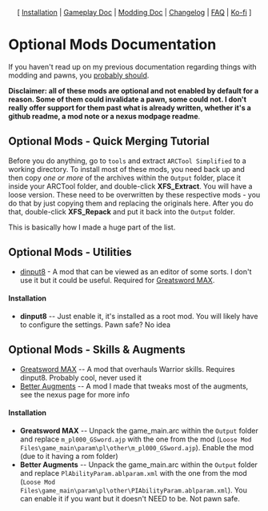 <p align="center">
  [ <a href="">Installation</a> |
  <a href="https://github.com/Oghma-Infinium/Ascalon/blob/main/Documentation/Gameplay%20Documentation.md">Gameplay Doc</a> |
  <a href="https://github.com/Oghma-Infinium/Ascalon/blob/main/Documentation/Modding%20Documentation.md">Modding Doc</a> |
  <a href="https://github.com/Oghma-Infinium/Ascalon/blob/main/CHANGELOG.md">Changelog</a> |
  <a href="https://github.com/Oghma-Infinium/Ascalon/blob/main/Documentation/FAQ.md">FAQ</a> |
  <a href="https://ko-fi.com/maelstrom_">Ko-fi</a> ]
</p>

# Optional Mods Documentation

If you haven't read up on my previous documentation regarding things with modding and pawns, you [probably should](https://github.com/Oghma-Infinium/Malignance/blob/main/Documentation/MODDING%20AND%20PAWNS.md).

**Disclaimer: all of these mods are optional and not enabled by default for a reason. Some of them could invalidate a pawn, some could not. I don't really offer support for them past what is already written, whether it's a github readme, a mod note or a nexus modpage readme**.

## Optional Mods - Quick Merging Tutorial

Before you do anything, go to `tools` and extract `ARCTool Simplified` to a working directory. To install most of these mods, you need back up and then copy *one or more* of the archives within the `Output` folder, place it inside your ARCTool folder, and double-click **XFS_Extract**. You will have a loose version. These need to be overwritten by these respective mods - you do that by just copying them and replacing the originals here. After you do that, double-click **XFS_Repack** and put it back into the `Output` folder.

This is basically how I made a huge part of the list. 

## Optional Mods - Utilities

- [dinput8](https://www.nexusmods.com/dragonsdogma/mods/96) - A mod that can be viewed as an editor of some sorts. I don't use it but it could be useful. Required for [Greatsword MAX](https://www.nexusmods.com/dragonsdogma/mods/474).

#### Installation
- **dinput8** -- Just enable it, it's installed as a root mod. You will likely have to configure the settings. Pawn safe? No idea

## Optional Mods - Skills & Augments

- [Greatsword MAX](https://www.nexusmods.com/dragonsdogma/mods/474) -- A mod that overhauls Warrior skills. Requires dinput8. Probably cool, never used it
- [Better Augments](https://www.nexusmods.com/dragonsdogma/mods/1010) -- A mod I made that tweaks most of the augments, see the nexus page for more info

#### Installation

- **Greatsword MAX** -- Unpack the game_main.arc within the `Output` folder and replace `m_pl000_GSword.ajp` with the one from the mod (`Loose Mod Files\game_main\param\pl\other\m_pl000_GSword.ajp`). Enable the mod (due to it having a rom folder)
- **Better Augments** -- Unpack the game_main.arc within the `Output` folder and replace `PlAbilityParam.ablparam.xml` with the one from the mod (`Loose Mod Files\game_main\param\pl\other\PIAbilityParam.ablparam.xml`). You can enable it if you want but it doesn't NEED to be. Not pawn safe.

